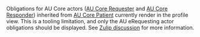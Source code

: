 
<div class="stu-note" markdown="1">

Obligations for AU Core actors ([AU Core Requester](https://build.fhir.org/ig/hl7au/au-fhir-core/ActorDefinition-au-core-actor-requester.html) and [AU Core Responder](https://build.fhir.org/ig/hl7au/au-fhir-core/ActorDefinition-au-core-actor-responder.html)) inherited from [AU Core Patient](https://build.fhir.org/ig/hl7au/au-fhir-core/StructureDefinition-au-core-patient.html) currently render in the profile view. This is a tooling limitation, and only the AU eRequesting actor obligations should be displayed. See [Zulip discussion](https://chat.fhir.org/#narrow/channel/215610-shorthand/topic/Sushi.20merging.20profile.20extension.20with.20parent.20content/with/545567478) for more information.


</div><!-- stu-note -->